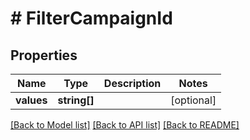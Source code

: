# # FilterCampaignId

## Properties

Name | Type | Description | Notes
------------ | ------------- | ------------- | -------------
**values** | **string[]** |  | [optional]

[[Back to Model list]](../../README.md#models) [[Back to API list]](../../README.md#endpoints) [[Back to README]](../../README.md)
